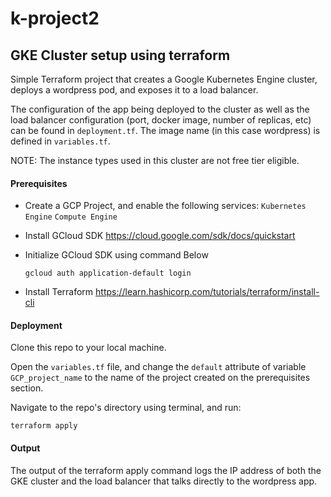 # k-project2

GKE Cluster setup using terraform
------------

Simple Terraform project that creates a Google Kubernetes Engine cluster, deploys a wordpress pod, and exposes it to a load balancer.

The configuration of the app being deployed to the cluster as well as the load balancer configuration (port, docker image, number of replicas, etc) can be found in `deployment.tf`. The image name (in this case wordpress) is defined in `variables.tf`.

NOTE: The instance types used in this cluster are not free tier eligible.

#### Prerequisites

* Create a GCP Project, and enable the following services:
  `Kubernetes Engine`
  `Compute Engine`

* Install GCloud SDK
  https://cloud.google.com/sdk/docs/quickstart

* Initialize GCloud SDK using command Below

  `gcloud auth application-default login`

* Install Terraform
  https://learn.hashicorp.com/tutorials/terraform/install-cli

#### Deployment

Clone this repo to your local machine.

Open the `variables.tf` file, and change the `default` attribute of variable `GCP_project_name` to the name of the project created on the prerequisites section.

Navigate to the repo's directory using terminal, and run:

    terraform apply

#### Output

The output of the terraform apply command logs the IP address of both the GKE cluster and the load balancer that talks directly to the wordpress app.
